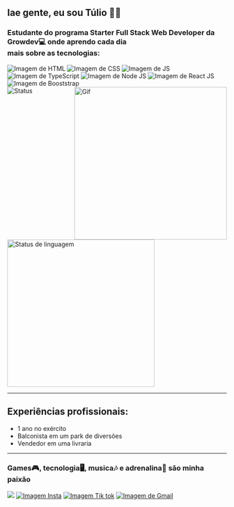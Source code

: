 ## Iae gente, eu sou Túlio ✌🏾
### Estudante do programa Starter Full Stack Web Developer da Growdev💻 onde aprendo cada dia <br> mais sobre as tecnologias:
<div>
  <img src="https://img.shields.io/badge/HTML5-E34F26?style=for-the-badge&logo=html5&logoColor=white" alt="Imagem de HTML">
  <img src="https://img.shields.io/badge/CSS3-1572B6?style=for-the-badge&logo=css3&logoColor=white" alt="Imagem de CSS">
  <img src="https://img.shields.io/badge/JavaScript-F7DF1E?style=for-the-badge&logo=javascript&logoColor=black" alt="Imagem de JS">
  <img src="https://img.shields.io/badge/TypeScript-007ACC?style=for-the-badge&logo=typescript&logoColor=white" alt="Imagem de TypeScript">
  <img src="https://img.shields.io/badge/Node.js-43853D?style=for-the-badge&logo=node.js&logoColor=white" alt="Imagem de Node JS">
  <img src="https://img.shields.io/badge/React-20232A?style=for-the-badge&logo=react&logoColor=61DAFB" alt="Imagem de React JS">
  <img src="https://img.shields.io/badge/Bootstrap-563D7C?style=for-the-badge&logo=bootstrap&logoColor=white" alt="Imagem de Booststrap">
</div>

<div>
   <img align="right" src="https://media.tenor.com/Aw2-4sShkCUAAAAd/coding.gif" alt="Gif" width="350"/>
   <img src="https://github-readme-stats.vercel.app/api?username=tulioss&show_icons=true&theme=neon" alt="Status"/>
   <img src="https://github-readme-stats.vercel.app/api/top-langs/?username=tulioss&layout=compact&theme=outrun" alt="Status de linguagem" width="338"/>
</div>

<hr>

## Experiências profissionais:
<ul>
  <li>1 ano no exército</li>
  <li>Balconista em um park de diversões</li>
  <li>Vendedor em uma livraria</li>
</ul>

<hr>

<p></p>
<h3 align="left">Games🎮, tecnologia🖥️, musica🎶 e adrenalina🧬 são minha paixão</h3>

<div>
   <a href="https://www.linkedin.com/in/joao-tulio-b36926292" rel="Imagem Insta"> <img src="https://img.shields.io/badge/LinkedIn-0077B5?style=for-the-badge&logo=linkedin&logoColor=whitealt="Imagem do Linkedin"></a>
   <a href="https://instagram.com/donjoaos/" rel="Imagem Insta"><img src="https://img.shields.io/badge/Instagram-E4405F?style=for-the-badge&logo=instagram&logoColor=white" 
   alt="Imagem Insta"></a>
   <a href="https://www.tiktok.com/@donjoaos" rel="Imagem Tik tok"><img src="https://img.shields.io/badge/TikTok-000000?style=for-the-badge&logo=tiktok&logoColor=white" 
   alt="Imagem Tik tok"></a>
   <a href="mailto:tuliocolossos@gmail.com" rel="Gmail"><img src="https://img.shields.io/badge/Gmail-D14836?style=for-the-badge&logo=gmail&logoColor=white" alt="Imagem 
   de Gmail"></a>
</div>


